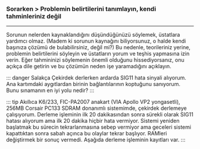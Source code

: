 ### Sorarken > Problemin belirtilerini tanımlayın, kendi tahminleriniz değil
---

Sorunun nelerden kaynaklandığını düşündüğünüzü söylemek, üstatlara yardımcı olmaz. (Madem ki sorunun kaynağını biliyorsunuz, o halde kendi başınıza çözümü de bulabilirsiniz, değil mi?) Bu nedenle, teorileriniz yerine, problemin belirtilerini söyleyin ve üstatların yorum ve teşhis yapmasına izin verin. Eğer tahmininizi söylemenin önemli olduğunu hissediyorsanız, onu açıkça dile getirin ve bu çözümün neden işe yaramadığını açıklayın.

::: danger Salakça
Çekirdek derlerken ardarda SIG11 hata sinyali alıyorum. Ana kartımdaki aygıtlardan birinin bağlantılarının koptuğunu sanıyorum. Bunu sınamanın en iyi yolu nedir?
:::

::: tip Akıllıca
K6/233, FIC-PA2007 anakart (VIA Apollo VP2 yongasetli), 256MB Corsair PC133 SDRAM donanımlı sistemimde, çekirdek derlemeye çalışıyorum. Derleme işleminin ilk 20 dakikasından sonra sürekli olarak SIG11 hatası alıyorum ama ilk 20 dakika hiçbir hata vermiyor. Sistemi yeniden başlatmak bu sürecin tekrarlanmasına sebep vermiyor ama geceleri sistemi kapattıktan sonra sabah açınca bu olaylar tekrar başlıyor. RAMleri değiştirmek bir sonuç vermedi. Aşağıda derleme işleminin kayıtları var.
:::